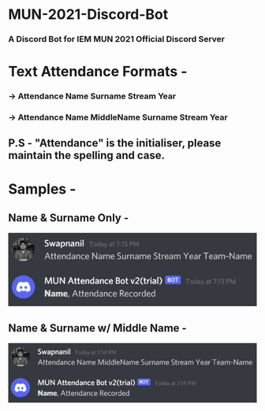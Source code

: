 # MUN-2021-Discord-Bot

### A Discord Bot for IEM MUN 2021 Official Discord Server

<h1> Text Attendance Formats - </h1>

<h3>-> Attendance Name Surname Stream Year</h3>
<h3>-> Attendance Name MiddleName Surname Stream Year</h3>

<h2>P.S - "Attendance" is the initialiser, please maintain the spelling and case.</h2>

<h1>Samples -</h1>

<h2>Name & Surname Only -</h2>
<img src='assets\NS.png'>

<h2>Name & Surname w/ Middle Name -</h2>
<img src='assets\NMS.png'>


